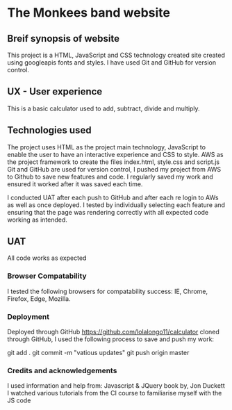 # The Monkees band website

## Breif synopsis of website

This project is a HTML, JavaScript and CSS technology created site created using googleapis fonts and styles.
I have used Git and GitHub for version control.  

## UX - User experience

This is a basic calculator used to add, subtract, divide and multiply.

## Technologies used

The project uses HTML as the project main technology, JavaScript to enable the user to have an interactive experience and CSS to style.
AWS as the project framework to create the files index.html, style.css and script.js
Git and GitHub are used for version control, I pushed my project from AWS to Github to save new features and code. 
I regularly saved my work and ensured it worked after it was saved each time. 

I conducted UAT after each push to GitHub and after each re login to AWs as well as once deployed.
I tested by individually selecting each feature and ensuring that the page was rendering correctly with all expected code working as intended. 

## UAT
All code works as expected 

### Browser Compatability
I tested the following browsers for compatability success: IE, Chrome, Firefox, Edge, Mozilla.

### Deployment

Deployed through GitHub https://github.com/lolalongo11/calculator cloned through GitHub, I used the following process to save and push my work:

git add . 
git commit -m "vatious updates"
git push origin master

### Credits and acknowledgements 

I used information and help from: Javascript & JQuery book by, Jon Duckett
I watched various tutorials from the CI course to familiarise myself with the JS code









